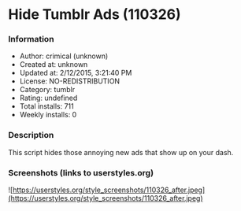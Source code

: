 # Hide Tumblr Ads (110326)

### Information
- Author: crimical (unknown)
- Created at: unknown
- Updated at: 2/12/2015, 3:21:40 PM
- License: NO-REDISTRIBUTION
- Category: tumblr
- Rating: undefined
- Total installs: 711
- Weekly installs: 0


### Description
This script hides those annoying new ads that show up on your dash.


### Screenshots (links to userstyles.org)
![https://userstyles.org/style_screenshots/110326_after.jpeg](https://userstyles.org/style_screenshots/110326_after.jpeg)


